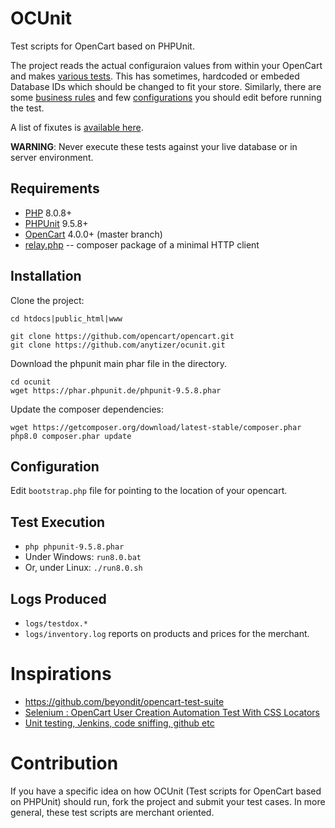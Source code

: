 # OCUnit

Test scripts for OpenCart based on PHPUnit.

The project reads the actual configuraion values from within your OpenCart and makes [various tests](logs/testdox.txt).
This has sometimes, hardcoded or embeded Database IDs which should be changed to fit your store.
Similarly, there are some [business rules](library/class.BusinessRules.inc.php) and few [configurations](bootstrap.php) you should edit before running the test.

A list of fixutes is [available here](cases/business/).

__WARNING__: Never execute these tests against your live database or in server environment.


## Requirements

* [PHP](https://www.php.net/) 8.0.8+
* [PHPUnit](https://phpunit.de/) 9.5.8+
* [OpenCart](https://github.com/opencart/opencart) 4.0.0+ (master branch)
* [relay.php](https://packagist.org/packages/anytizer/relay.php) -- composer package of a minimal HTTP client


## Installation

Clone the project:

    cd htdocs|public_html|www

    git clone https://github.com/opencart/opencart.git
    git clone https://github.com/anytizer/ocunit.git


Download the phpunit main phar file in the directory.

    cd ocunit
    wget https://phar.phpunit.de/phpunit-9.5.8.phar


Update the composer dependencies:

    wget https://getcomposer.org/download/latest-stable/composer.phar
    php8.0 composer.phar update


## Configuration

Edit `bootstrap.php` file for pointing to the location of your opencart.


## Test Execution

* `php phpunit-9.5.8.phar`
* Under Windows: `run8.0.bat`
* Or, under Linux: `./run8.0.sh`


## Logs Produced

* `logs/testdox.*`
* `logs/inventory.log` reports on products and prices for the merchant.


# Inspirations

* https://github.com/beyondit/opencart-test-suite
* [Selenium : OpenCart User Creation Automation Test With CSS Locators](https://www.youtube.com/watch?v=DEwzzZfMYwM)
* [Unit testing, Jenkins, code sniffing, github etc](https://forum.opencart.com/viewtopic.php?t=124532)


# Contribution

If you have a specific idea on how OCUnit (Test scripts for OpenCart based on PHPUnit) should run, fork the project and submit your test cases.
In more general, these test scripts are merchant oriented.
